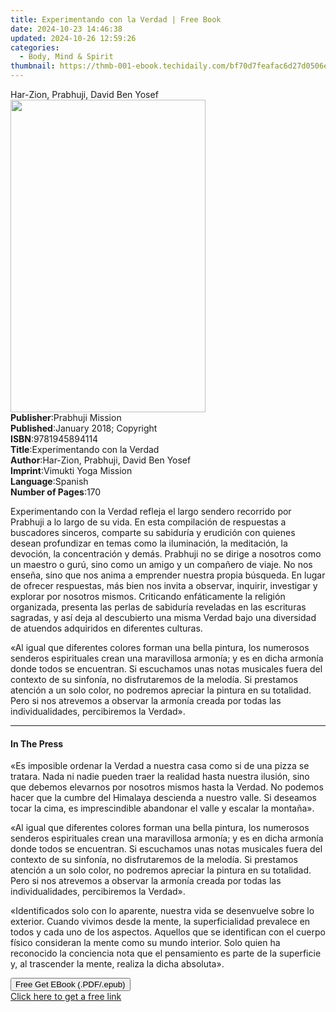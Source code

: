 ```yaml
---
title: Experimentando con la Verdad | Free Book
date: 2024-10-23 14:46:38
updated: 2024-10-26 12:59:26
categories:
  - Body, Mind & Spirit
thumbnail: https://thmb-001-ebook.techidaily.com/bf70d7feafac6d27d0506e9c0eb6ff7c1a6bbd9f215a2cb9511836fa51e8c682.jpg
---
```

<main id="book-container">
  <div class="flex flex-col">
    <div class="book-brief flex-1 py-6 px-4 sm:p-6 md:py-10 md:px-8">
      <!-- brief-->
      <div class="book-brief-main">Har-Zion, Prabhuji, David Ben Yosef</div>
    </div>
    <div
      class="book-meta-info flex-1 grid gap-4 col-start-1 col-end-3 row-start-1 sm:mb-6 sm:grid-cols-4 lg:gap-6 lg:col-start-2 lg:row-end-6 lg:row-span-6 lg:mb-0"
    >
      <div
        class="book-meta-info-left place-content-center mt-4 p-4 text-sm leading-6 col-start-2 col-span-2 dark:text-slate-400"
      >
        <img
          class="w-full h-500 object-cover rounded-lg sm:h-255 sm:col-span-2 lg:col-span-full"
          src="https://img-001-ebook.techidaily.com/e8f9a80708da05f95df62fadf07d8cf62a6ee043908535c40526fbdfe7446aed.jpg"
          alt=""
          width="312"
          height="500"
        />
      </div>
      <div
        class="book-meta-info-right mt-2 col-start-1 row-start-2 col-span-3 self-center"
      >
        <!-- meta data  -->
        <div class="flex flex-col px-4 md:px-8">
          <div class="flex-1">
            <strong>Publisher</strong>:<span class="px-2"
              >Prabhuji Mission</span
            >
          </div>
          <div class="flex-1">
            <strong>Published</strong>:<span class="px-2"
              >January 2018; Copyright</span
            >
          </div>
          <div class="flex-1">
            <strong>ISBN</strong>:<span class="px-2">9781945894114</span>
          </div>
          <div class="flex-1">
            <strong>Title</strong>:<span class="px-2"
              >Experimentando con la Verdad</span
            >
          </div>
          <div class="flex-1">
            <strong>Author</strong>:<span class="px-2"
              >Har-Zion, Prabhuji, David Ben Yosef</span
            >
          </div>
          <div class="flex-1">
            <strong>Imprint</strong>:<span class="px-2"
              >Vimukti Yoga Mission</span
            >
          </div>
          <div class="flex-1">
            <strong>Language</strong>:<span class="px-2">Spanish</span>
          </div>
          <div class="flex-1">
            <strong>Number of Pages</strong>:<span class="px-2">170</span>
          </div>
        </div>
      </div>
    </div>
    <div class="book-description flex-1 py-6 px-4 sm:p-6 md:py-10 md:px-8">
      <div class="book-description-main">
        <div accordion-content="" id="description">
          <p>
            Experimentando con la Verdad refleja el largo sendero recorrido por
            Prabhuji a lo largo de su vida. En esta compilación de respuestas a
            buscadores sinceros, comparte su sabiduría y erudición con quienes
            desean profundizar en temas como la iluminación, la meditación, la
            devoción, la concentración y demás. Prabhuji no se dirige a nosotros
            como un maestro o gurú, sino como un amigo y un compañero de viaje.
            No nos enseña, sino que nos anima a emprender nuestra propia
            búsqueda. En lugar de ofrecer respuestas, más bien nos invita a
            observar, inquirir, investigar y explorar por nosotros mismos.
            Criticando enfáticamente la religión organizada, presenta las perlas
            de sabiduría reveladas en las escrituras sagradas, y así deja al
            descubierto una misma Verdad bajo una diversidad de atuendos
            adquiridos en diferentes culturas.
          </p>
          <p>
            «Al igual que diferentes colores forman una bella pintura, los
            numerosos senderos espirituales crean una maravillosa armonía; y es
            en dicha armonía donde todos se encuentran. Si escuchamos unas notas
            musicales fuera del contexto de su sinfonía, no disfrutaremos de la
            melodía. Si prestamos atención a un solo color, no podremos apreciar
            la pintura en su totalidad. Pero si nos atrevemos a observar la
            armonía creada por todas las individualidades, percibiremos la
            Verdad».
          </p>
        </div>
        <div class="accordion-fader"></div>
      </div>
    </div>
    <div class="book-excerpts flex-1 py-6 px-4 sm:p-6 md:py-10 md:px-8">
      <!-- excerpts-->
      <div class="book-excerpts-main">
        <hr />
        <h4 class="placeholder placeholder-heading">
          <span>In The Press</span>
        </h4>
        <p></p>
        <p>
          «Es imposible ordenar la Verdad a nuestra casa como si de una pizza se
          tratara. Nada ni nadie pueden traer la realidad hasta nuestra ilusión,
          sino que debemos elevarnos por nosotros mismos hasta la Verdad. No
          podemos hacer que la cumbre del Himalaya descienda a nuestro valle. Si
          deseamos tocar la cima, es imprescindible abandonar el valle y escalar
          la montaña».
        </p>
        <p>
          «Al igual que diferentes colores forman una bella pintura, los
          numerosos senderos espirituales crean una maravillosa armonía; y es en
          dicha armonía donde todos se encuentran. Si escuchamos unas notas
          musicales fuera del contexto de su sinfonía, no disfrutaremos de la
          melodía. Si prestamos atención a un solo color, no podremos apreciar
          la pintura en su totalidad. Pero si nos atrevemos a observar la
          armonía creada por todas las individualidades, percibiremos la
          Verdad».
        </p>
        <p>
          «Identificados solo con lo aparente, nuestra vida se desenvuelve sobre
          lo exterior. Cuando vivimos desde la mente, la superficialidad
          prevalece en todos y cada uno de los aspectos. Aquellos que se
          identifican con el cuerpo físico consideran la mente como su mundo
          interior. Solo quien ha reconocido la conciencia nota que el
          pensamiento es parte de la superficie y, al trascender la mente,
          realiza la dicha absoluta».
        </p>
        <p></p>
      </div>
    </div>
    <div
      class="book-about-author flex-1 py-6 px-4 sm:p-6 md:py-10 md:px-8"
    ></div>
    <div class="book-free-get flex-1 py-6 px-4 sm:p-6 md:py-10 md:px-8">
      <button
        id="btn-free-get"
        class="bg-blue-500 hover:bg-blue-700 text-white font-bold py-2 px-4 rounded"
      >
        Free Get EBook (.PDF/.epub)
      </button>
      <div id="countdown-display" class="px-2 text-lg mt-2"></div>
      <a
        id="free-link"
        class="hidden bg-blue-500 hover:bg-blue-700 text-white font-bold py-2 px-4 rounded"
        href="https://www.ebooks.com/en-us/book/209857694/experimentando-con-la-verdad/har-zion-prabhuji-david-ben-yosef/"
        target="_blank"
        >Click here to get a free link</a
      >
    </div>
    <script>
      let countdownTime = 0;
      let countdownInterval = null;
      document
        .getElementById('btn-free-get')
        .addEventListener('click', startCountdown);
      function startCountdown() {
        countdownTime = new Date().getTime() + 60000 * 3;
        countdownInterval = setInterval(updateCountdown, 1000);
        document.getElementById('btn-free-get').disabled = true;
        document
          .getElementById('btn-free-get')
          .classList.add('bg-gray-500', 'cursor-not-allowed');
      }
      function updateCountdown() {
        let currentTime = new Date().getTime();
        let timeLeft = countdownTime - currentTime;
        let secondsLeft = Math.floor(timeLeft / 1000);
        document.getElementById('countdown-display').innerHTML =
          `Remaining time: ${secondsLeft} seconds.`;
        if (secondsLeft <= 0) {
          clearInterval(countdownInterval);
          document.getElementById('btn-free-get').classList.add('hidden');
          document.getElementById('free-link').classList.remove('hidden');
          document.getElementById('countdown-display').innerHTML = '';
        }
      }
    </script>
  </div>
</main>
